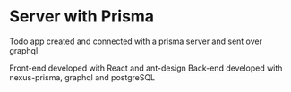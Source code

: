 # Server with Prisma

Todo app created and connected with a prisma server and sent over graphql

Front-end developed with React and ant-design
Back-end developed with nexus-prisma, graphql and postgreSQL
